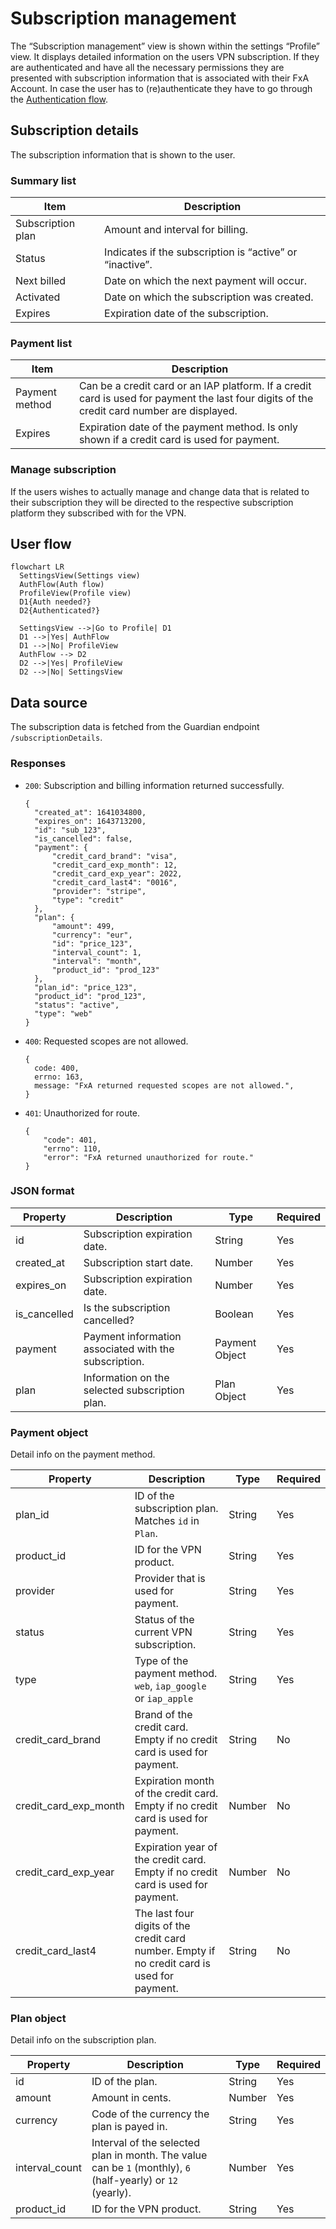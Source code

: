 # Subscription management

The “Subscription management” view is shown within the settings “Profile” view. It displays detailed information on the users VPN subscription. If they are authenticated and have all the necessary permissions they are presented with subscription information that is associated with their FxA Account. In case the user has to (re)authenticate they have to go through the [Authentication flow](./authentication-in-app.md).

## Subscription details

The subscription information that is shown to the user.

### Summary list

| Item | Description |
| --- | --- |
| Subscription plan | Amount and interval for billing. |
| Status | Indicates if the subscription is “active” or “inactive”. |
| Next billed | Date on which the next payment will occur. |
| Activated | Date on which the subscription was created. |
| Expires | Expiration date of the subscription. |

### Payment list

| Item | Description |
| --- | --- |
| Payment method | Can be a credit card or an IAP platform. If a credit card is used for payment the last four digits of the credit card number are displayed. |
| Expires | Expiration date of the payment method. Is only shown if a credit card is used for payment. |

### Manage subscription

If the users wishes to actually manage and change data that is related to their subscription they will be directed to the respective subscription platform they subscribed with for the VPN.

## User flow

```mermaid
flowchart LR
  SettingsView(Settings view)
  AuthFlow(Auth flow)
  ProfileView(Profile view)
  D1{Auth needed?}
  D2{Authenticated?}

  SettingsView -->|Go to Profile| D1
  D1 -->|Yes| AuthFlow
  D1 -->|No| ProfileView
  AuthFlow --> D2
  D2 -->|Yes| ProfileView
  D2 -->|No| SettingsView
```

## Data source

The subscription data is fetched from the Guardian endpoint `/subscriptionDetails`.

### Responses

- `200`: Subscription and billing information returned successfully.
  ```
  {
    "created_at": 1641034800,
    "expires_on": 1643713200,
    "id": "sub_123",
    "is_cancelled": false,
    "payment": {
        "credit_card_brand": "visa",
        "credit_card_exp_month": 12,
        "credit_card_exp_year": 2022,
        "credit_card_last4": "0016",
        "provider": "stripe",
        "type": "credit"
    },
    "plan": {
        "amount": 499,
        "currency": "eur",
        "id": "price_123",
        "interval_count": 1,
        "interval": "month",
        "product_id": "prod_123"
    },
    "plan_id": "price_123",
    "product_id": "prod_123",
    "status": "active",
    "type": "web"
  }
  ```
- `400`: Requested scopes are not allowed.
  ```
  {
    code: 400,
    errno: 163,
    message: "FxA returned requested scopes are not allowed.",
  }
  ```
- `401`: Unauthorized for route.
  ```
  {
      "code": 401,
      "errno": 110,
      "error": "FxA returned unauthorized for route."
  }
  ```

### JSON format

| Property | Description | Type | Required |
| --- | --- | --- | --- |
| id | Subscription expiration date. | String | Yes |
| created_at | Subscription start date. | Number | Yes |
| expires_on | Subscription expiration date. | Number | Yes |
| is_cancelled | Is the subscription cancelled? | Boolean | Yes |
| payment | Payment information associated with the subscription. | Payment Object | Yes |
| plan | Information on the selected subscription plan. | Plan Object | Yes |

### Payment object

Detail info on the payment method.

| Property | Description | Type | Required |
| --- | --- | --- | --- |
| plan_id | ID of the subscription plan. Matches `id` in `Plan`. | String | Yes |
| product_id | ID for the VPN product. | String | Yes |
| provider | Provider that is used for payment. | String | Yes |
| status | Status of the current VPN subscription. | String | Yes |
| type | Type of the payment method. `web`, `iap_google` or `iap_apple` | String | Yes |
| credit_card_brand | Brand of the credit card. Empty if no credit card is used for payment. | String | No |
| credit_card_exp_month | Expiration month of the credit card. Empty if no credit card is used for payment. | Number | No |
| credit_card_exp_year | Expiration year of the credit card. Empty if no credit card is used for payment. | Number | No |
| credit_card_last4 | The last four digits of the credit card number. Empty if no credit card is used for payment. | String | No |

### Plan object

Detail info on the subscription plan.

| Property | Description | Type | Required |
| --- | --- | --- | --- |
| id | ID of the plan. | String | Yes |
| amount | Amount in cents. | Number | Yes |
| currency | Code of the currency the plan is payed in. | String | Yes |
| interval_count | Interval of the selected plan in month. The value can be `1` (monthly), `6` (half-yearly) or `12` (yearly). | Number | Yes |
| product_id | ID for the VPN product. | String | Yes |
